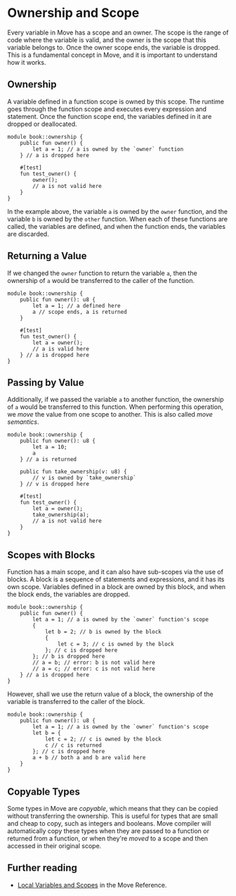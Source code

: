 # Ownership and Scope

Every variable in Move has a scope and an owner. The scope is the range of code where the variable
is valid, and the owner is the scope that this variable belongs to. Once the owner scope ends, the
variable is dropped. This is a fundamental concept in Move, and it is important to understand how it
works.

<!--

- Borrow Checker
- Mention Rust's borrow checker
- Borrowing / References intro

-->

## Ownership

A variable defined in a function scope is owned by this scope. The runtime goes through the function
scope and executes every expression and statement. Once the function scope end, the variables
defined in it are dropped or deallocated.

```move
module book::ownership {
    public fun owner() {
        let a = 1; // a is owned by the `owner` function
    } // a is dropped here

    #[test]
    fun test_owner() {
        owner();
        // a is not valid here
    }
}
```

In the example above, the variable `a` is owned by the `owner` function, and the variable `b` is
owned by the `other` function. When each of these functions are called, the variables are defined,
and when the function ends, the variables are discarded.

## Returning a Value

If we changed the `owner` function to return the variable `a`, then the ownership of `a` would be
transferred to the caller of the function.

```move
module book::ownership {
    public fun owner(): u8 {
        let a = 1; // a defined here
        a // scope ends, a is returned
    }

    #[test]
    fun test_owner() {
        let a = owner();
        // a is valid here
    } // a is dropped here
}
```

## Passing by Value

Additionally, if we passed the variable `a` to another function, the ownership of `a` would be
transferred to this function. When performing this operation, we _move_ the value from one scope to
another. This is also called _move semantics_.

```move
module book::ownership {
    public fun owner(): u8 {
        let a = 10;
        a
    } // a is returned

    public fun take_ownership(v: u8) {
        // v is owned by `take_ownership`
    } // v is dropped here

    #[test]
    fun test_owner() {
        let a = owner();
        take_ownership(a);
        // a is not valid here
    }
}
```

## Scopes with Blocks

Function has a main scope, and it can also have sub-scopes via the use of blocks. A block is a
sequence of statements and expressions, and it has its own scope. Variables defined in a block are
owned by this block, and when the block ends, the variables are dropped.

```move
module book::ownership {
    public fun owner() {
        let a = 1; // a is owned by the `owner` function's scope
        {
            let b = 2; // b is owned by the block
            {
                let c = 3; // c is owned by the block
            }; // c is dropped here
        }; // b is dropped here
        // a = b; // error: b is not valid here
        // a = c; // error: c is not valid here
    } // a is dropped here
}
```

However, shall we use the return value of a block, the ownership of the variable is transferred to
the caller of the block.

```move
module book::ownership {
    public fun owner(): u8 {
        let a = 1; // a is owned by the `owner` function's scope
        let b = {
            let c = 2; // c is owned by the block
            c // c is returned
        }; // c is dropped here
        a + b // both a and b are valid here
    }
}
```

## Copyable Types

Some types in Move are _copyable_, which means that they can be copied without transferring the
ownership. This is useful for types that are small and cheap to copy, such as integers and booleans.
Move compiler will automatically copy these types when they are passed to a function or returned
from a function, or when they're _moved_ to a scope and then accessed in their original scope.

## Further reading

- [Local Variables and Scopes](/reference/variables.html) in the Move Reference.
